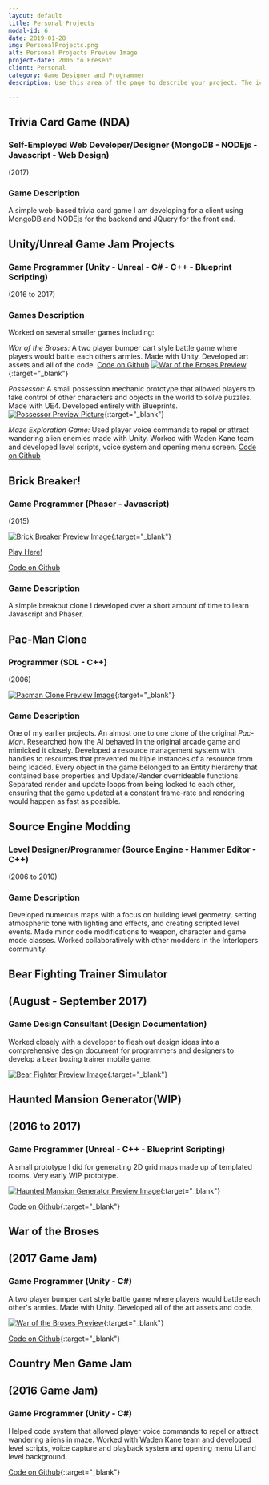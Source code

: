 ```yaml
---
layout: default
title: Personal Projects
modal-id: 6
date: 2019-01-28
img: PersonalProjects.png
alt: Personal Projects Preview Image
project-date: 2006 to Present
client: Personal
category: Game Designer and Programmer
description: Use this area of the page to describe your project. The icon above is part of a free icon set by <a href="https://sellfy.com/p/8Q9P/jV3VZ/">Flat Icons</a>. On their website, you can download their free set with 16 icons, or you can purchase the entire set with 146 icons for only $12!

---
```


## Trivia Card Game (NDA)

### Self-Employed Web Developer/Designer (MongoDB - NODEjs - Javascript - Web Design)
(2017)

### Game Description
A simple web-based trivia card game I am developing for a client using MongoDB and NODEjs for the backend and JQuery for the front end.

## Unity/Unreal Game Jam Projects

### Game Programmer (Unity - Unreal - C# - C++ - Blueprint Scripting)
(2016 to 2017)

### Games Description
Worked on several smaller games including:

*War of the Broses:* A two player bumper cart style battle game where players would battle each others armies. Made with Unity. Developed art assets and all of the code.
[Code on Github](https://github.com/calebsmth54/War-of-the-Broses)
[![War of the Broses Preview](/img/WOBPreview.png)](/img/WOBPreview.png){:target="_blank"}
<div style="display:none;">_</div>

*Possessor:* A small possession mechanic prototype that allowed players to take control of other characters and objects in the world to solve puzzles. Made with UE4. Developed entirely with Blueprints.
[![Possessor Preview Picture](/img/PossPreview.gif)](/img/PossPreview.gif){:target="_blank"}
<div style="display:none;">_</div>

*Maze Exploration Game:* Used player voice commands to repel or attract wandering alien enemies made with Unity. Worked with Waden Kane team and developed level scripts, voice system and opening menu screen.
[Code on Github](https://github.com/moariqplz/Country-Men-GameJam)

## Brick Breaker!

### Game Programmer (Phaser - Javascript)
(2015)

[![Brick Breaker Preview Image](/img/BBPreview.png)](/img/BBPreview.png){:target="_blank"}
<div style="display:none;">_</div>

[Play Here!](/phaser-games/BrickBreaker/brickbreaker.html)

[Code on Github](https://github.com/calebsmth54/BrickBreaker)

### Game Description
A simple breakout clone I developed over a short amount of time to learn Javascript and Phaser.

## Pac-Man Clone

### Programmer (SDL - C++)
(2006)

[![Pacman Clone Preview Image](/img/PMPreview.PNG)](/img/PMPreview.PNG){:target="_blank"}
<div style="display:none;">_</div>

### Game Description
One of my earlier projects. An almost one to one clone of the original _Pac-Man_. Researched how the AI behaved in the original arcade game and mimicked it closely. Developed a resource management system with handles to resources that prevented multiple instances of a resource from being loaded. Every object in the game belonged to an Entity hierarchy that contained base properties and Update/Render overrideable functions. Separated render and update loops from being locked to each other, ensuring that the game updated at a constant frame-rate and rendering would happen as fast as possible.


## Source Engine Modding

### Level Designer/Programmer (Source Engine - Hammer Editor - C++)
(2006 to 2010)

### Game Description
Developed numerous maps with a focus on building level geometry, setting atmospheric tone with lighting and effects, and creating scripted level events. Made minor code modifications to weapon, character and game mode classes. Worked collaboratively with other modders in the Interlopers community.

## Bear Fighting Trainer Simulator
## (August - September 2017)
### Game Design Consultant (Design Documentation)

Worked closely with a developer to flesh out design ideas into a comprehensive design document for programmers and designers to develop a bear boxing trainer mobile game.

[![Bear Fighter Preview Image](/img/MiscGames/BearFighterPreview1.PNG)](/img/MiscGames/BearFighterPreview1.PNG){:target="_blank"}
<div style="display:none;">_</div>

## Haunted Mansion Generator(WIP)
## (2016 to 2017)
### Game Programmer (Unreal - C++ - Blueprint Scripting)

A small prototype I did for generating 2D grid maps made up of templated rooms. Very early WIP prototype.

[![Haunted Mansion Generator Preview Image](/img/MiscGames/HMGPreview.png)](/img/MiscGames/HMGPreview.png){:target="_blank"}
<div style="display:none;">_</div>

[Code on Github](https://github.com/calebsmth54/HMG){:target="_blank"}
<div style="display:none;">_</div>

## War of the Broses
## (2017 Game Jam)
### Game Programmer (Unity - C#)

A two player bumper cart style battle game where players would battle each other's armies. Made with Unity. Developed all of the art assets and code.

[![War of the Broses Preview](/img/MiscGames/WOBPreview.png)](/img/MiscGames/WOBPreview.png){:target="_blank"}
<div style="display:none;">_</div>

[Code on Github](https://github.com/calebsmth54/War-of-the-Broses){:target="_blank"}
<div style="display:none;">_</div>

## Country Men Game Jam
## (2016 Game Jam)
### Game Programmer (Unity - C#)

Helped code system that allowed player voice commands to repel or attract wandering aliens in maze. Worked with Waden Kane team and developed level scripts, voice capture and playback system and opening menu UI and level background.

[Code on Github](https://github.com/moariqplz/Country-Men-GameJam){:target="_blank"}
<div style="display:none;">_</div>